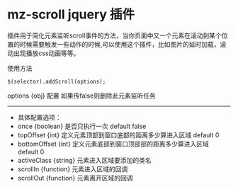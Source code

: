 # mz-scroll jquery 插件

插件用于简化元素监听scroll事件的方法，当你页面中又一个元素在滚动到某个位置的时候需要触发一些动作的时候,可以使用这个插件，比如图片的延时加载，滚动出现播放css动画等等。

使用方法


	$(selector).addScroll(options);


 
options {obj} 配置 如果传false则删除此元素监听任务
 
---

 * 具体配置选项：
 * once {boolean} 是否只执行一次 default false
 * topOffset {int} 定义元素顶部到窗口底部的距离多少算进入区域 default 0
 * bottomOffset {int} 定义元素底部到窗口顶部部的距离多少算进入区域 default 0
 * activeClass {string} 元素进入区域要添加的类名
 * scrollIn {function} 元素进入区域的回调
 * scrollOut {function} 元素离开区域的回调
